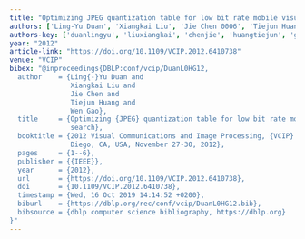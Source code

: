 ```yaml
---
title: "Optimizing JPEG quantization table for low bit rate mobile visual search"
authors: ['Ling-Yu Duan', 'Xiangkai Liu', 'Jie Chen 0006', 'Tiejun Huang', 'Wen Gao 0001']
authors-key: ['duanlingyu', 'liuxiangkai', 'chenjie', 'huangtiejun', 'gaowen']
year: "2012"
article-link: "https://doi.org/10.1109/VCIP.2012.6410738"
venue: "VCIP"
bibex: "@inproceedings{DBLP:conf/vcip/DuanL0HG12,
  author    = {Ling{-}Yu Duan and
               Xiangkai Liu and
               Jie Chen and
               Tiejun Huang and
               Wen Gao},
  title     = {Optimizing {JPEG} quantization table for low bit rate mobile visual
               search},
  booktitle = {2012 Visual Communications and Image Processing, {VCIP} 2012, San
               Diego, CA, USA, November 27-30, 2012},
  pages     = {1--6},
  publisher = {{IEEE}},
  year      = {2012},
  url       = {https://doi.org/10.1109/VCIP.2012.6410738},
  doi       = {10.1109/VCIP.2012.6410738},
  timestamp = {Wed, 16 Oct 2019 14:14:52 +0200},
  biburl    = {https://dblp.org/rec/conf/vcip/DuanL0HG12.bib},
  bibsource = {dblp computer science bibliography, https://dblp.org}
}"
---
```


